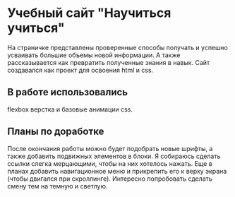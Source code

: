 # Учебный сайт "Научиться учиться"

На страничке представлены проверенные способы получать и успешно усваивать большие объемы новой информации.
А также рассказывается как превратить полученные знания в навык.
Сайт создавался как проект для освоения html и css.

## В работе использовались

flexbox верстка и базовые анимации css.

## Планы по доработке

После окончания работы можно будет подобрать новые шрифты, а также добавить подвижных элементов в блоки.
Я собираюсь сделать ссылки слегка мерцающими, чтобы на них хотелось нажать.
Еще в планах добавить навигационное меню и прикрепить его к верху экрана (чтобы двигался при скроллинге).
Интересно попробовать сделать смену тем на темную и светлую.

